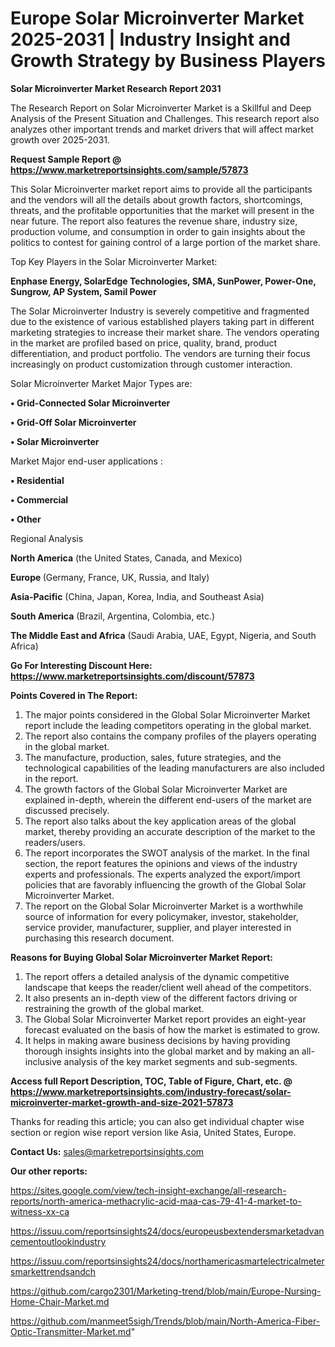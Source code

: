 # Europe Solar Microinverter Market 2025-2031 | Industry Insight and Growth Strategy by Business Players

<strong>Solar Microinverter Market Research Report 2031</strong>

The Research Report on Solar Microinverter Market is a Skillful and Deep Analysis of the Present Situation and Challenges. This research report also analyzes other important trends and market drivers that will affect market growth over 2025-2031.

<strong>Request Sample Report @ <a href=https://www.marketreportsinsights.com/sample/57873>https://www.marketreportsinsights.com/sample/57873</a></strong>

This Solar Microinverter market report aims to provide all the participants and the vendors will all the details about growth factors, shortcomings, threats, and the profitable opportunities that the market will present in the near future. The report also features the revenue share, industry size, production volume, and consumption in order to gain insights about the politics to contest for gaining control of a large portion of the market share.

Top Key Players in the Solar Microinverter Market:

<strong>Enphase Energy, SolarEdge Technologies, SMA, SunPower, Power-One, Sungrow, AP System, Samil Power</strong>

The Solar Microinverter Industry is severely competitive and fragmented due to the existence of various established players taking part in different marketing strategies to increase their market share. The vendors operating in the market are profiled based on price, quality, brand, product differentiation, and product portfolio. The vendors are turning their focus increasingly on product customization through customer interaction.

Solar Microinverter Market Major Types are:

<strong>• Grid-Connected Solar Microinverter

• Grid-Off Solar Microinverter

• Solar Microinverter</strong>

Market Major end-user applications :

<strong>• Residential

• Commercial

• Other</strong>

Regional Analysis

</u><strong><b>North America</b></strong> (the United States, Canada, and Mexico)

<strong><b>Europe </b></strong>(Germany, France, UK, Russia, and Italy)

<strong><b>Asia-Pacific</b></strong> (China, Japan, Korea, India, and Southeast Asia)

<strong><b>South America</b></strong> (Brazil, Argentina, Colombia, etc.)

<strong><b>The Middle East and Africa</b></strong> (Saudi Arabia, UAE, Egypt, Nigeria, and South Africa)

<strong>Go For Interesting Discount Here: <a href=https://www.marketreportsinsights.com/discount/57873>https://www.marketreportsinsights.com/discount/57873</a></strong>

<strong>Points Covered in The Report:</strong>
<ol>
  <li>The major points considered in the Global Solar Microinverter Market report include the leading competitors operating in the global market.</li>
  <li>The report also contains the company profiles of the players operating in the global market.</li>
  <li>The manufacture, production, sales, future strategies, and the technological capabilities of the leading manufacturers are also included in the report.</li>
  <li>The growth factors of the Global Solar Microinverter Market are explained in-depth, wherein the different end-users of the market are discussed precisely.</li>
  <li>The report also talks about the key application areas of the global market, thereby providing an accurate description of the market to the readers/users.</li>
  <li>The report incorporates the SWOT analysis of the market. In the final section, the report features the opinions and views of the industry experts and professionals. The experts analyzed the export/import policies that are favorably influencing the growth of the Global Solar Microinverter Market.</li>
  <li>The report on the Global Solar Microinverter Market is a worthwhile source of information for every policymaker, investor, stakeholder, service provider, manufacturer, supplier, and player interested in purchasing this research document.</li>
</ol>
<strong>Reasons for Buying Global Solar Microinverter Market Report:</strong>

<ol>
  <li>The report offers a detailed analysis of the dynamic competitive landscape that keeps the reader/client well ahead of the competitors.</li>
  <li>It also presents an in-depth view of the different factors driving or restraining the growth of the global market.</li>
  <li>The Global Solar Microinverter Market report provides an eight-year forecast evaluated on the basis of how the market is estimated to grow.</li>
  <li>It helps in making aware business decisions by having providing thorough insights insights into the global market and by making an all-inclusive analysis of the key market segments and sub-segments.</li>
</ol>
<strong>Access full Report Description, TOC, Table of Figure, Chart, etc. @ <a href=https://www.marketreportsinsights.com/industry-forecast/solar-microinverter-market-growth-and-size-2021-57873>https://www.marketreportsinsights.com/industry-forecast/solar-microinverter-market-growth-and-size-2021-57873</a></strong>


Thanks for reading this article; you can also get individual chapter wise section or region wise report version like Asia, United States, Europe.

<strong>Contact Us:</strong>
sales@marketreportsinsights.com

<strong>Our other reports:</strong>

<a href=https://sites.google.com/view/tech-insight-exchange/all-research-reports/north-america-methacrylic-acid-maa-cas-79-41-4-market-to-witness-xx-ca>https://sites.google.com/view/tech-insight-exchange/all-research-reports/north-america-methacrylic-acid-maa-cas-79-41-4-market-to-witness-xx-ca</a>

<a href=https://issuu.com/reportsinsights24/docs/europeusbextendersmarketadvancementoutlookindustry>https://issuu.com/reportsinsights24/docs/europeusbextendersmarketadvancementoutlookindustry</a>

<a href=https://issuu.com/reportsinsights24/docs/northamericasmartelectricalmetersmarkettrendsandch>https://issuu.com/reportsinsights24/docs/northamericasmartelectricalmetersmarkettrendsandch</a>

<a href=https://github.com/cargo2301/Marketing-trend/blob/main/Europe-Nursing-Home-Chair-Market.md>https://github.com/cargo2301/Marketing-trend/blob/main/Europe-Nursing-Home-Chair-Market.md</a>

<a href=https://github.com/manmeet5sigh/Trends/blob/main/North-America-Fiber-Optic-Transmitter-Market.md>https://github.com/manmeet5sigh/Trends/blob/main/North-America-Fiber-Optic-Transmitter-Market.md</a>"
